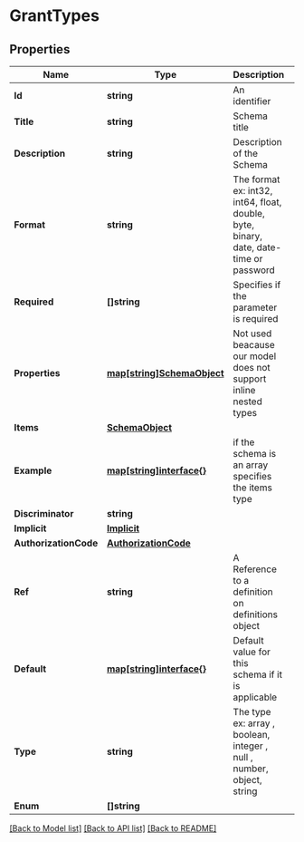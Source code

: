# GrantTypes

## Properties

Name | Type | Description | Notes
------------ | ------------- | ------------- | -------------
**Id** | **string** | An identifier | [optional] [readonly] 
**Title** | **string** | Schema title | [optional] 
**Description** | **string** | Description of the Schema | [optional] 
**Format** | **string** | The format ex: int32, int64, float, double, byte, binary, date, date-time or password | [optional] 
**Required** | **[]string** | Specifies if the parameter is required | [optional] 
**Properties** | [**map[string]SchemaObject**](SchemaObject.md) | Not used beacause our model does not support inline nested types | [optional] 
**Items** | [**SchemaObject**](SchemaObject.md) |  | [optional] 
**Example** | [**map[string]interface{}**](.md) | if the schema is an array specifies the items type | [optional] 
**Discriminator** | **string** |  | [optional] 
**Implicit** | [**Implicit**](Implicit.md) |  | [optional] 
**AuthorizationCode** | [**AuthorizationCode**](AuthorizationCode.md) |  | [optional] 
**Ref** | **string** | A Reference to a definition on definitions object | [optional] 
**Default** | [**map[string]interface{}**](.md) | Default value for this schema if it is applicable | [optional] 
**Type** | **string** | The type ex: array , boolean, integer , null , number, object, string | [optional] 
**Enum** | **[]string** |  | [optional] 

[[Back to Model list]](../README.md#documentation-for-models) [[Back to API list]](../README.md#documentation-for-api-endpoints) [[Back to README]](../README.md)


